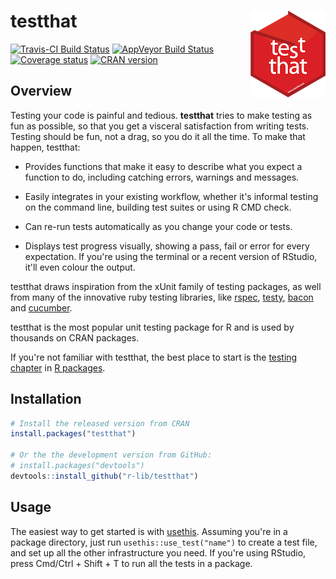 
<!-- README.md is generated from README.Rmd. Please edit that file -->
testthat <img src="man/figures/logo.png" align="right" />
=========================================================

[![Travis-CI Build Status](https://travis-ci.org/r-lib/testthat.svg?branch=master)](https://travis-ci.org/r-lib/testthat) [![AppVeyor Build Status](https://ci.appveyor.com/api/projects/status/github/r-lib/testthat?branch=master&svg=true)](https://ci.appveyor.com/project/r-lib/testthat) [![Coverage status](https://codecov.io/gh/r-lib/testthat/branch/master/graph/badge.svg)](https://codecov.io/github/r-lib/testthat?branch=master) [![CRAN version](http://www.r-pkg.org/badges/version/testthat)](https://cran.r-project.org/package=testthat)

Overview
--------

Testing your code is painful and tedious. **testthat** tries to make testing as fun as possible, so that you get a visceral satisfaction from writing tests. Testing should be fun, not a drag, so you do it all the time. To make that happen, testthat:

-   Provides functions that make it easy to describe what you expect a function to do, including catching errors, warnings and messages.

-   Easily integrates in your existing workflow, whether it's informal testing on the command line, building test suites or using R CMD check.

-   Can re-run tests automatically as you change your code or tests.

-   Displays test progress visually, showing a pass, fail or error for every expectation. If you're using the terminal or a recent version of RStudio, it'll even colour the output.

testthat draws inspiration from the xUnit family of testing packages, as well from many of the innovative ruby testing libraries, like [rspec](http://rspec.info/), [testy](https://github.com/ahoward/testy), [bacon](https://github.com/chneukirchen/bacon) and [cucumber](https://cucumber.io).

testthat is the most popular unit testing package for R and is used by thousands on CRAN packages.

If you're not familiar with testthat, the best place to start is the [testing chapter](http://r-pkgs.had.co.nz/tests.html) in [R packages](http://r-pkgs.had.co.nz/).

Installation
------------

``` r
# Install the released version from CRAN
install.packages("testthat")

# Or the the development version from GitHub:
# install.packages("devtools")
devtools::install_github("r-lib/testthat")
```

Usage
-----

The easiest way to get started is with [usethis](https://github.com/r-lib/usethis). Assuming you're in a package directory, just run `usethis::use_test("name")` to create a test file, and set up all the other infrastructure you need. If you're using RStudio, press Cmd/Ctrl + Shift + T to run all the tests in a package.
